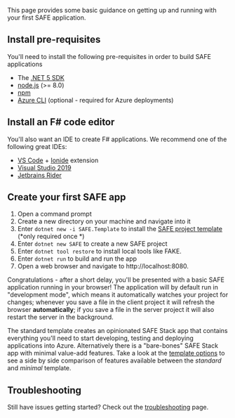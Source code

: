 This page provides some basic guidance on getting up and running with your first SAFE application.

## Install pre-requisites

You'll need to install the following pre-requisites in order to build SAFE applications

* The [.NET 5 SDK](https://dotnet.microsoft.com/download/dotnet/5.0)
* [node.js](https://nodejs.org/) (>= 8.0)
* [npm](https://www.npmjs.com/)
* [Azure CLI](https://docs.microsoft.com/en-us/cli/azure/install-azure-cli?view=azure-cli-latest) (optional - required for Azure deployments)

## Install an F# code editor

You'll also want an IDE to create F# applications. We recommend one of the following great IDEs:

* [VS Code](https://code.visualstudio.com/) + [Ionide](https://github.com/ionide/ionide-vscode-fsharp) extension
* [Visual Studio 2019](https://www.visualstudio.com/downloads/)
* [Jetbrains Rider](https://www.jetbrains.com/rider/)

## Create your first SAFE app

1. Open a command prompt
1. Create a new directory on your machine and navigate into it
1. Enter `dotnet new -i SAFE.Template` to install the [SAFE project template](template-overview.md) (*only required once *)
1. Enter `dotnet new SAFE` to create a new SAFE project
1. Enter `dotnet tool restore` to install local tools like FAKE.
1. Enter `dotnet run` to build and run the app
1. Open a web browser and navigate to http://localhost:8080.

Congratulations - after a short delay, you'll be presented with a basic SAFE application running in your browser! The application will by default run in "development mode", which means it automatically watches your project for changes; whenever you save a file in the client project it will refresh the browser **automatically**; if you save a file in the server project it will also restart the server in the background.

The standard template creates an opinionated SAFE Stack app that contains everything you'll need to start developing, testing and deploying applications into Azure. Alternatively there is a "bare-bones" SAFE Stack app with minimal value-add features. Take a look at the [template options](template-overview.md#template-options) to see a side by side comparison of features available between the *standard* and *minimal* template.

## Troubleshooting
Still have issues getting started? Check out the [troubleshooting](faq-troubleshooting.md) page.
